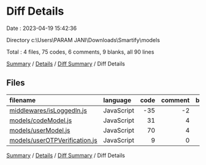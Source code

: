 # Diff Details

Date : 2023-04-19 15:42:36

Directory c:\\Users\\PARAM JANI\\Downloads\\Smartify\\models

Total : 4 files,  75 codes, 6 comments, 9 blanks, all 90 lines

[Summary](results.md) / [Details](details.md) / [Diff Summary](diff.md) / Diff Details

## Files
| filename | language | code | comment | blank | total |
| :--- | :--- | ---: | ---: | ---: | ---: |
| [middlewares/isLoggedIn.js](/middlewares/isLoggedIn.js) | JavaScript | -35 | -2 | -4 | -41 |
| [models/codeModel.js](/models/codeModel.js) | JavaScript | 31 | 4 | 5 | 40 |
| [models/userModel.js](/models/userModel.js) | JavaScript | 70 | 4 | 8 | 82 |
| [models/userOTPVerification.js](/models/userOTPVerification.js) | JavaScript | 9 | 0 | 0 | 9 |

[Summary](results.md) / [Details](details.md) / [Diff Summary](diff.md) / Diff Details